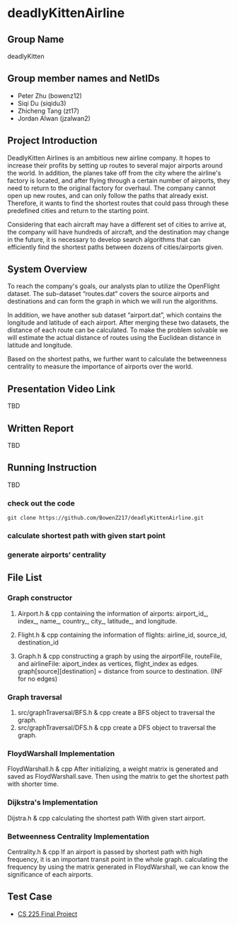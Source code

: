 # deadlyKittenAirline

## Group Name

deadlyKitten

## Group member names and NetIDs

* Peter Zhu (bowenz12)
* Siqi Du (siqidu3)
* Zhicheng Tang (zt17)
* Jordan Alwan (jzalwan2)

## Project Introduction

DeadlyKitten Airlines is an ambitious new airline company. It hopes to increase their profits by setting up routes to several major airports around the world. In addition, the planes take off from the city where the airline's factory is located, and after flying through a certain number of airports, they need to return to the original factory for overhaul. The company cannot open up new routes, and can only follow the paths that already exist. Therefore, it wants to find the shortest routes that could pass through these predefined cities and return to the starting point.

Considering that each aircraft may have a different set of cities to arrive at, the company will have hundreds of aircraft, and the destination may change in the future, it is necessary to develop search algorithms that can efficiently find the shortest paths between dozens of cities/airports given.

## System Overview

To reach the company's goals, our analysts plan to utilize the OpenFlight dataset. The sub-dataset “routes.dat” covers the source airports and destinations and can form the graph in which we will run the algorithms.

In addition, we have another sub dataset “airport.dat”, which contains the longitude and latitude of each airport. After merging these two datasets, the distance of each route can be calculated. To make the problem solvable we will estimate the actual distance of routes using the Euclidean distance in latitude and longitude.

Based on the shortest paths, we further want to calculate the betweenness centrality to measure the importance of airports over the world.

## Presentation Video Link
TBD

## Written Report
TBD

## Running Instruction
TBD
### check out the code
```
git clone https://github.com/BowenZ217/deadlyKittenAirline.git
```
### calculate shortest path with given start point

### generate airports‘ centrality

## File List
### Graph constructor
1. Airport.h & cpp
containing the information of airports: airport_id_, index_, name_, country_, city_, latitude_, and longitude.

2. Flight.h & cpp
containing the information of flights: airline_id, source_id, destination_id

3. Graph.h & cpp
constructing a graph by using the airportFile, routeFile, and airlineFile: aiport_index as vertices, flight_index as edges.
graph[source][destination] = distance from source to destination. (INF for no edges)

### Graph traversal
1. src/graphTraversal/BFS.h & cpp
create a BFS object to traversal the graph. 
2. src/graphTraversal/DFS.h & cpp
create a DFS object to traversal the graph. 

### FloydWarshall Implementation
FloydWarshall.h & cpp
After initializing, a weight matrix is generated and saved as FloydWarshall.save. Then using the matrix to get the shortest path with shorter time.

### Dijkstra's Implementation
Dijstra.h & cpp
calculating the shortest path With given start airport.

### Betweenness Centrality Implementation
Centrality.h & cpp
If an airport is passed by shortest path with high frequency, it is an important transit point in the whole graph.
calculating the frequency by using the matrix generated in FloydWarshall, we can know the significance of each airports.

## Test Case

* [CS 225 Final Project](https://courses.engr.illinois.edu/cs225/fa2022/pages/final_project.html)
